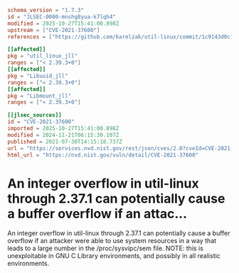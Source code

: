 ```toml
schema_version = "1.7.3"
id = "JLSEC-0000-mnshg8yua-k7lqh4"
modified = 2025-10-27T15:41:00.898Z
upstream = ["CVE-2021-37600"]
references = ["https://github.com/karelzak/util-linux/commit/1c9143d0c1f979c3daf10e1c37b5b1e916c22a1c", "https://github.com/karelzak/util-linux/issues/1395", "https://lists.debian.org/debian-lts-announce/2024/04/msg00005.html", "https://security.gentoo.org/glsa/202401-08", "https://security.netapp.com/advisory/ntap-20210902-0002/", "https://github.com/karelzak/util-linux/commit/1c9143d0c1f979c3daf10e1c37b5b1e916c22a1c", "https://github.com/karelzak/util-linux/issues/1395", "https://lists.debian.org/debian-lts-announce/2024/04/msg00005.html", "https://security.gentoo.org/glsa/202401-08", "https://security.netapp.com/advisory/ntap-20210902-0002/"]

[[affected]]
pkg = "util_linux_jll"
ranges = ["< 2.39.3+0"]
[[affected]]
pkg = "Libuuid_jll"
ranges = ["< 2.39.3+0"]
[[affected]]
pkg = "Libmount_jll"
ranges = ["< 2.39.3+0"]

[[jlsec_sources]]
id = "CVE-2021-37600"
imported = 2025-10-27T15:41:00.898Z
modified = 2024-11-21T06:15:30.107Z
published = 2021-07-30T14:15:18.737Z
url = "https://services.nvd.nist.gov/rest/json/cves/2.0?cveId=CVE-2021-37600"
html_url = "https://nvd.nist.gov/vuln/detail/CVE-2021-37600"
```

# An integer overflow in util-linux through 2.37.1 can potentially cause a buffer overflow if an attac...

An integer overflow in util-linux through 2.37.1 can potentially cause a buffer overflow if an attacker were able to use system resources in a way that leads to a large number in the /proc/sysvipc/sem file. NOTE: this is unexploitable in GNU C Library environments, and possibly in all realistic environments.

